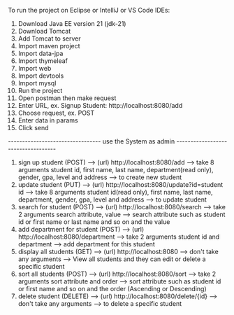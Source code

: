 
To run the project on Eclipse or IntelliJ or VS Code IDEs:
1. Download Java EE version 21 (jdk-21)
2. Download Tomcat
3. Add Tomcat to server
4. Import maven project
5. Import data-jpa
6. Import thymeleaf 
7. Import web 
8. Import devtools
9. Import mysql
 10. Run the project
 11. Open postman then make request
 12. Enter URL, ex. Signup Student: http://localhost:8080/add
 13. Choose request, ex. POST
 14. Enter data in params
 15. Click send

--------------------------------- use the System as admin -----------------------------------


1. sign up student (POST) --> (url) http://localhost:8080/add --> take 8 arguments student id, first name, last name, department(read only), gender, gpa, level and address  --> to create new student 
2. update student (PUT) --> (url) http://localhost:8080/update?id=student id --> take 8 arguments student id(read only), first name, last name, department, gender, gpa, level and address  --> to update student
3. search for student (POST) --> (url) http://localhost:8080/search --> take 2 arguments search attribute, value --> search attribute such as student id or first name or last name and so on and the value
4. add department for student (POST) --> (url) http://localhost:8080/department --> take 2 arguments student id and department --> add department for this student 
5. display all students (GET) --> (url) http://localhost:8080 --> don't take any arguments --> View all students and they can edit or delete a specific student
6. sort all students (POST) --> (url) http://localhost:8080/sort --> take 2 arguments sort attribute and order --> sort attribute such as student id or first name and so on and the order (Ascending or Descending)
7. delete student (DELETE) --> (url) http://localhost:8080/delete/{id} --> don't take any arguments --> to delete a specific student 
